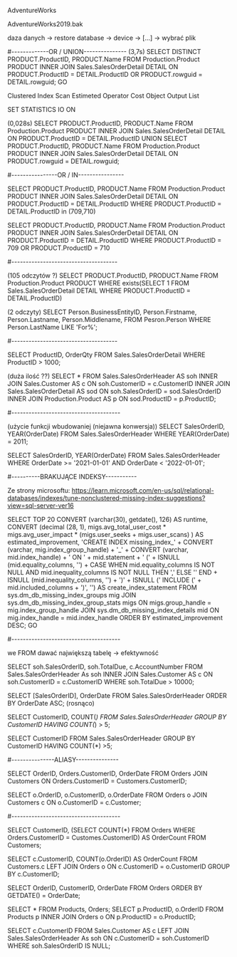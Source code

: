 AdventureWorks

AdventureWorks2019.bak

daza danych -> restore database -> device -> [...] -> wybrać plik

#-------------OR / UNION---------------
(3,7s)
SELECT DISTINCT
    PRODUCT.ProductID,
    PRODUCT.Name
FROM Production.Product PRODUCT
INNER JOIN Sales.SalesOrderDetail DETAIL
ON PRODUCT.ProductID = DETAIL.ProductID
OR PRODUCT.rowguid = DETAIL.rowguid;
GO



Clustered Index Scan
Estimeted Operator Cost
Object
Output List



SET STATISTICS IO ON


(0,028s)
SELECT 
    PRODUCT.ProductID,
    PRODUCT.Name
FROM Production.Product PRODUCT
INNER JOIN Sales.SalesOrderDetail DETAIL
ON PRODUCT.ProductID = DETAIL.ProductID
UNION
SELECT 
    PRODUCT.ProductID,
    PRODUCT.Name
FROM Production.Product PRODUCT
INNER JOIN Sales.SalesOrderDetail DETAIL
ON PRODUCT.rowguid = DETAIL.rowguid;

#----------------OR / IN----------------

SELECT 
    PRODUCT.ProductID,
    PRODUCT.Name
FROM Production.Product PRODUCT
INNER JOIN Sales.SalesOrderDetail DETAIL
ON PRODUCT.ProductID = DETAIL.ProductID
WHERE PRODUCT.ProductID = DETAIL.ProductID in (709,710)




SELECT 
    PRODUCT.ProductID,
    PRODUCT.Name
FROM Production.Product PRODUCT
INNER JOIN Sales.SalesOrderDetail DETAIL
ON PRODUCT.ProductID = DETAIL.ProductID
WHERE PRODUCT.ProductID = 709
OR PRODUCT.ProductID = 710



#-------------------------------------

(105 odczytów ?)
SELECT 
    PRODUCT.ProductID,
    PRODUCT.Name
FROM Production.Product PRODUCT
WHERE exists(SELECT 1 FROM Sales.SalesOrderDetail DETAIL WHERE PRODUCT.ProductID = DETAIL.ProductID)



(2 odczyty)
SELECT
    Person.BusinessEntityID,
    Person.Firstname,
    Person.Lastname,
    Person.Middlename,
FROM Pesron.Person
WHERE Person.LastName LIKE 'For%';



#-------------------------------------

SELECT ProductID, OrderQty FROM Sales.SalesOrderDetail WHERE ProductID > 1000;


(duża ilość ??)
SELECT * FROM Sales.SalesOrderHeader AS soh
INNER JOIN Sales.Customer AS c ON soh.CustomerID = c.CustomerID
INNER JOIN Sales.SalesOrderDetail AS sod ON soh.SalesOrderID = sod.SalesOrderID
INNER JOIN Production.Product AS p ON sod.ProductID = p.ProductID;



#--------------------------------------

(użycie funkcji wbudowaniej (niejawna konwersja))
SELECT SalesOrderID, YEAR(OrderDate) FROM Sales.SalesOrderHeader WHERE YEAR(OrderDate) = 2011;


SELECT SalesOrderID, YEAR(OrderDate) FROM Sales.SalesOrderHeader WHERE OrderDate >= '2021-01-01' AND OrderDate < '2022-01-01';



#----------BRAKUJĄCE INDEKSY-----------

Ze strony microsoftu:
https://learn.microsoft.com/en-us/sql/relational-databases/indexes/tune-nonclustered-missing-index-suggestions?view=sql-server-ver16


SELECT TOP 20
    CONVERT (varchar(30), getdate(), 126) AS runtime,
    CONVERT (decimal (28, 1), 
        migs.avg_total_user_cost * migs.avg_user_impact * (migs.user_seeks + migs.user_scans) 
        ) AS estimated_improvement,
    'CREATE INDEX missing_index_' + 
        CONVERT (varchar, mig.index_group_handle) + '_' + 
        CONVERT (varchar, mid.index_handle) + ' ON ' + 
        mid.statement + ' (' + ISNULL (mid.equality_columns, '') + 
        CASE
            WHEN mid.equality_columns IS NOT NULL
            AND mid.inequality_columns IS NOT NULL THEN ','
            ELSE ''
        END + ISNULL (mid.inequality_columns, '') + ')' + 
        ISNULL (' INCLUDE (' + mid.included_columns + ')', '') AS create_index_statement
FROM sys.dm_db_missing_index_groups mig
JOIN sys.dm_db_missing_index_group_stats migs ON 
    migs.group_handle = mig.index_group_handle
JOIN sys.dm_db_missing_index_details mid ON 
    mig.index_handle = mid.index_handle
ORDER BY estimated_improvement DESC;
GO



#--------------------------------------

we FROM dawać największą tabelę -> efektywność



SELECT soh.SalesOrderID, soh.TotalDue, c.AccountNumber
FROM Sales.SalesOrderHeader As soh
INNER JOIN Sales.Customer AS c ON soh.CustomerID = c.CustomerID
WHERE soh.TotalDue > 10000;



SELECT [SalesOrderID], OrderDate
FROM Sales.SalesOrderHeader
ORDER BY OrderDate ASC;     (rosnąco)



SELECT CustomerID, COUNT(*) FROM Sales.SalesOrderHeader
GROUP BY CustomerID HAVING COUNT(*) > 5;

SELECT CustomerID
FROM Sales.SalesOrderHeader
GROUP BY CustomerID
HAVING COUNT(*) >5;



#---------------ALIASY---------------

SELECT OrderID, Orders.CustomerID, OrderDate FROM Orders JOIN Customers ON Orders.CustomerID = Customers.CustomerID;

SELECT o.OrderID, o.CustomerID, o.OrderDate FROM Orders o JOIN Customers c ON o.CustomerID = c.Customer;



#--------------------------------------

SELECT CustomerID, (SELECT COUNT(*) FROM Orders WHERE Orders.CustomerID = Customes.CustomerID) AS OrderCount FROM Customers;

SELECT c.CustomerID, COUNT(o.OrderID) AS OrderCount FROM Customers.c LEFT JOIN Orders o ON c.CustomerID = o.CustomerID GROUP BY c.CustomerID;


SELECT OrderID, CustomerID, OrderDate FROM Orders ORDER BY GETDATE() = OrderDate;


SELECT * FROM Products, Orders;
SELECT p.ProductID, o.OrderID FROM Products p INNER JOIN Orders o ON p.ProductID = o.ProductID;



SELECT c.CustomerID
FROM Sales.Customer AS c
LEFT JOIN Sales.SalesOrderHeader As soh ON c.CustomerID = soh.CustomerID
WHERE soh.SalesOrderID IS NULL;